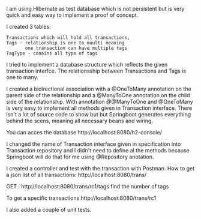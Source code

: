 I am using Hibernate as test database which is not persistent but is very 
quick and easy way to implement a proof of concept.

I created 3 tables: 

    Transactions which will hold all transactions,
    Tags - relationship is one to muulti meaning
           one transaction can have multiple tags
    TagType - conains all type of tags

I tried to implement a database structure which reflects the 
given transaction interfce. The relationsship between Transactions and 
Tags is one to many.

I created a bidirectional association with a @OneToMany annotation on the parent side
of the relationship and a @ManyToOne annotation on the child side of the relationship.
With annotation @@ManyToOne and @OneToMany is very easy to implement all
methods given in Transaction interface.
There isn't a lot of source code to show but but Springboot generates
everything behind the scens, meaning all necessary beans and wiring.

You can acces the database http://localhost:8080/h2-console/

I changed the name of  Transaction interface given in specification into Transaction repository and
I didn't need to define al the methods because Springboot will do that for me using @Repository anotation. 

I created a controller and test with the transaction with Postman. 
How to get a json list of all transactions:  http://localhost:8080/trans/

GET :  http://localhost:8080/trans/rc1/tags find the number of tags

To get a specific transactions http://localhost:8080/trans/rc1

I also added a couple of unit tests.
